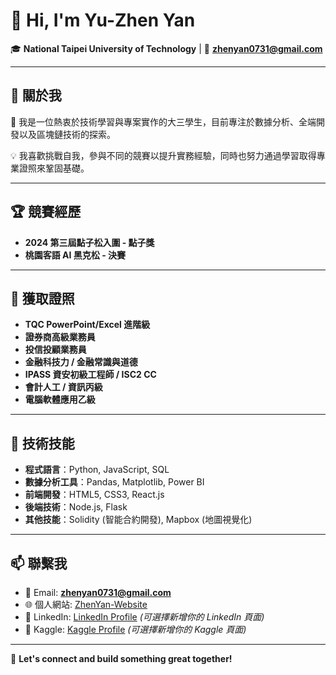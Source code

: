 # 👋 Hi, I'm Yu-Zhen Yan  
🎓 **National Taipei University of Technology** | 📧 **zhenyan0731@gmail.com**

---

## 🔭 關於我  
🌱 我是一位熱衷於技術學習與專案實作的大三學生，目前專注於數據分析、全端開發以及區塊鏈技術的探索。  

💡 我喜歡挑戰自我，參與不同的競賽以提升實務經驗，同時也努力通過學習取得專業證照來鞏固基礎。  


---

## 🏆 競賽經歷  
- **2024 第三屆點子松入圍 - 點子獎**  
- **桃園客語 AI 黑克松 - 決賽**  

---

## 📜 獲取證照  
- **TQC PowerPoint/Excel 進階級**  
- **證券商高級業務員**  
- **投信投顧業務員**  
- **金融科技力 / 金融常識與道德**  
- **IPASS 資安初級工程師 / ISC2 CC**  
- **會計人工 / 資訊丙級**  
- **電腦軟體應用乙級**  

---

## 🔧 技術技能  
- **程式語言**：Python, JavaScript, SQL  
- **數據分析工具**：Pandas, Matplotlib, Power BI  
- **前端開發**：HTML5, CSS3, React.js  
- **後端技術**：Node.js, Flask  
- **其他技能**：Solidity (智能合約開發), Mapbox (地圖視覺化)  

---

## 📫 聯繫我  
- 📧 Email: **zhenyan0731@gmail.com**  
- 🌐 個人網站: [ZhenYan-Website](https://zhenyan1214.github.io/ZhenYan-Website/)  
- 🔗 LinkedIn: [LinkedIn Profile](#) *(可選擇新增你的 LinkedIn 頁面)*  
- 📁 Kaggle: [Kaggle Profile](#) *(可選擇新增你的 Kaggle 頁面)*  

---

💬 **Let's connect and build something great together!**
